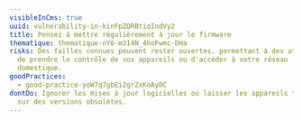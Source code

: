 ```yaml
---
visibleInCms: true
uuid: vulnerability-in-kinFpZQRBtioIndVy2
title: Pensez à mettre régulièrement à jour le firmware
thematique: thematique-nY6-m314N_4hoFwmc-DHa
risks: Des failles connues peuvent rester ouvertes, permettant à des attaquants
  de prendre le contrôle de vos appareils ou d'accéder à votre réseau
  domestique.
goodPractices:
  - good-practice-yoW7q7gbEi2grZxKoAyDC
dontDo: Ignorer les mises à jour logicielles ou laisser les appareils tourner
  sur des versions obsolètes.
---
```

